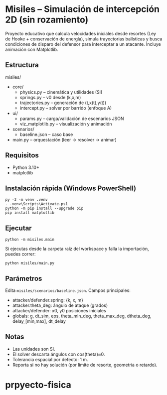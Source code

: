 # Misiles – Simulación de intercepción 2D (sin rozamiento)

Proyecto educativo que calcula velocidades iniciales desde resortes (Ley de Hooke + conservación de energía), simula trayectorias balísticas y busca condiciones de disparo del defensor para interceptar a un atacante. Incluye animación con Matplotlib.

## Estructura

misiles/
- core/
  - physics.py – cinemática y utilidades (SI)
  - springs.py – v0 desde (k,x,m)
  - trajectories.py – generación de (t,x(t),y(t))
  - intercept.py – solver por barrido (enfoque A)
- ui/
  - params.py – carga/validación de escenarios JSON
  - viz_matplotlib.py – visualización y animación
- scenarios/
  - baseline.json – caso base
- main.py – orquestación (leer → resolver → animar)

## Requisitos

- Python 3.10+
- matplotlib

## Instalación rápida (Windows PowerShell)

```pwsh
py -3 -m venv .venv
. .venv\Scripts\Activate.ps1
python -m pip install --upgrade pip
pip install matplotlib
```

## Ejecutar

```pwsh
python -m misiles.main
```

Si ejecutas desde la carpeta raíz del workspace y falla la importación, puedes correr:

```pwsh
python misiles/main.py
```

## Parámetros

Edita `misiles/scenarios/baseline.json`. Campos principales:
- attacker/defender.spring: {k, x, m}
- attacker.theta_deg: ángulo de ataque (grados)
- attacker/defender: x0, y0 posiciones iniciales
- globals: g, dt_sim, eps, theta_min_deg, theta_max_deg, dtheta_deg, delay_[min,max], dt_delay

## Notas

- Las unidades son SI.
- El solver descarta ángulos con cos(theta)≈0.
- Tolerancia espacial por defecto: 1 m.
- Reporta si no hay solución (por límite de resorte, geometría o retardo).
# prpyecto-fisica
